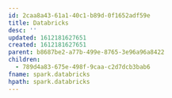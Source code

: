 ```yaml
---
id: 2caa8a43-61a1-40c1-b89d-0f1652adf59e
title: Databricks
desc: ''
updated: 1612181627651
created: 1612181627651
parent: b8687be2-a77b-499e-8765-3e96a96a8422
children:
  - 789d4a83-675e-498f-9caa-c2d7dcb3bab6
fname: spark.databricks
hpath: spark.databricks
---
```



